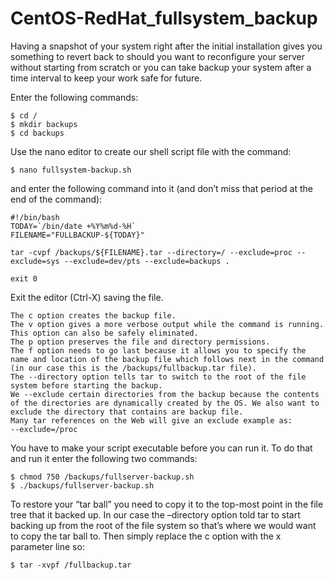 # CentOS-RedHat_fullsystem_backup

Having a snapshot of your system right after the initial installation gives you something to revert back to should you want to reconfigure your server without starting from scratch or you can take backup your system after a time interval to keep your work safe for future.

Enter the following commands:

    $ cd /
    $ mkdir backups
    $ cd backups

Use the nano editor to create our shell script file with the command:

    $ nano fullsystem-backup.sh

and enter the following command into it (and don’t miss that period at the end of the command):

    #!/bin/bash
    TODAY=`/bin/date +%Y%m%d-%H`
    FILENAME="FULLBACKUP-${TODAY}"

    tar -cvpf /backups/${FILENAME}.tar --directory=/ --exclude=proc --exclude=sys --exclude=dev/pts --exclude=backups .

    exit 0

Exit the editor (Ctrl-X) saving the file.

    The c option creates the backup file.
    The v option gives a more verbose output while the command is running. This option can also be safely eliminated.
    The p option preserves the file and directory permissions.
    The f option needs to go last because it allows you to specify the name and location of the backup file which follows next in the command (in our case this is the /backups/fullbackup.tar file).
    The --directory option tells tar to switch to the root of the file system before starting the backup.
    We --exclude certain directories from the backup because the contents of the directories are dynamically created by the OS. We also want to exclude the directory that contains are backup file.
    Many tar references on the Web will give an exclude example as:
    --exclude=/proc

You have to make your script executable before you can run it. To do that and run it enter the following two commands:

    $ chmod 750 /backups/fullserver-backup.sh
    $ ./backups/fullserver-backup.sh

To restore your “tar ball” you need to copy it to the top-most point in the file tree that it backed up. In our case the –directory option told tar to start backing up from the root of the file system so that’s where we would want to copy the tar ball to. Then simply replace the c option with the x parameter line so:

    $ tar -xvpf /fullbackup.tar

